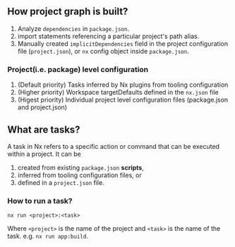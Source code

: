
## How project graph is built?

1. Analyze `dependencies` in `package.json`.
2. import statements referencing a particular project's path alias.
3. Manually created `implicitDependencies` field in the project configuration file (`project.json`), or `nx` config object inside `package.json`.

### Project(i.e. package) level configuration

1. (Default priority) Tasks inferred by Nx plugins from tooling configuration
2. (Higher priority) Workspace targetDefaults defined in the `nx.json` file
3. (Higest priority) Individual project level configuration files (package.json and project.json)


## What are tasks?

A task in Nx refers to a specific action or command that can be executed within a project. 
It can be 
1. created from existing `package.json` **scripts**, 
2. inferred from tooling configuration files, or 
3. defined in a `project.json` file.

### How to run a task?

```
nx run <project>:<task>
```
Where `<project>` is the name of the project and `<task>` is the name of the task.
e.g. `nx run app:build`.



